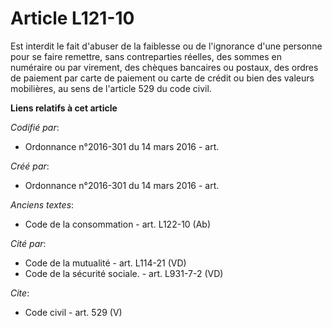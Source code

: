# Article L121-10

Est interdit le fait d'abuser de la faiblesse ou de l'ignorance d'une personne pour se faire remettre, sans contreparties
réelles, des sommes en numéraire ou par virement, des chèques bancaires ou postaux, des ordres de paiement par carte de
paiement ou carte de crédit ou bien des valeurs mobilières, au sens de l'article 529 du code civil.

**Liens relatifs à cet article**

_Codifié par_:

  - Ordonnance n°2016-301 du 14 mars 2016 - art.

_Créé par_:

  - Ordonnance n°2016-301 du 14 mars 2016 - art.

_Anciens textes_:

  - Code de la consommation - art. L122-10 (Ab)

_Cité par_:

  - Code de la mutualité - art. L114-21 (VD)
  - Code de la sécurité sociale. - art. L931-7-2 (VD)

_Cite_:

  - Code civil - art. 529 (V)
